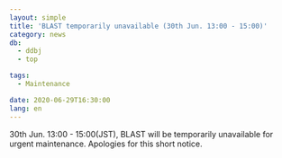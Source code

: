 ```yaml
---
layout: simple
title: 'BLAST temporarily unavailable (30th Jun. 13:00 - 15:00)'
category: news
db:
  - ddbj
  - top

tags:
  - Maintenance

date: 2020-06-29T16:30:00
lang: en
---
```


<p>30th Jun. 13:00 - 15:00(JST), BLAST will be temporarily unavailable for urgent maintenance. Apologies for this short notice.</p>
